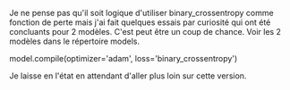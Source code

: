 
Je ne pense pas qu'il soit logique d'utiliser binary_crossentropy comme fonction de perte mais j'ai fait quelques essais par curiosité qui ont été concluants pour 2 modèles. C'est peut être un coup de chance. Voir les 2 modèles dans le répertoire models.

model.compile(optimizer='adam', loss='binary_crossentropy')

Je laisse en l'état en attendant d'aller plus loin sur cette version.
